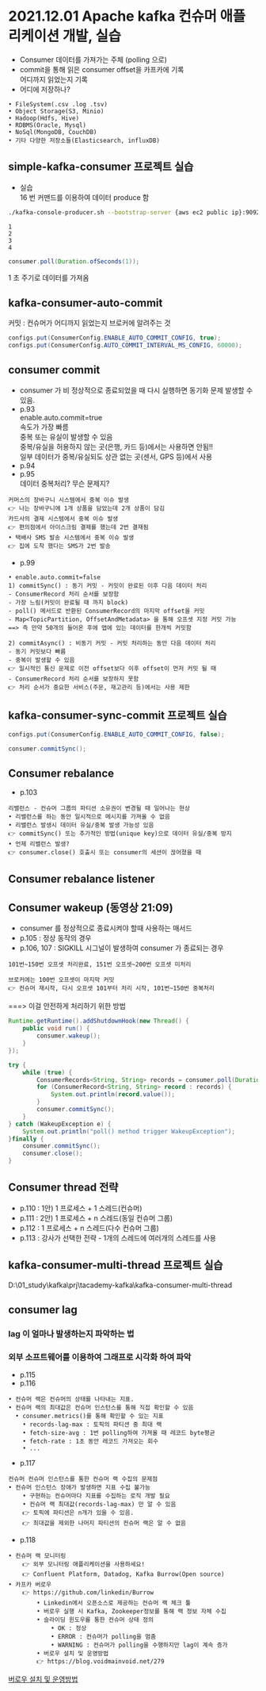 # 2021.12.01 Apache kafka 컨슈머 애플리케이션 개발, 실습

- Consumer 데이터를 가져가는 주체 (polling 으로)
- commit을 통해 읽은 consumer offset을 카프카에 기록   
어디까지 읽었는지 기록   
- 어디에 저장하나?
```
• FileSystem(.csv .log .tsv)
• Object Storage(S3, Minio)
• Hadoop(Hdfs, Hive)
• RDBMS(Oracle, Mysql)
• NoSql(MongoDB, CouchDB)
• 기타 다양한 저장소들(Elasticsearch, influxDB)
```

## simple-kafka-consumer 프로젝트 실습
- 실습   
16 번 커맨드를 이용하여 데이터 produce 함
```bash
./kafka-console-producer.sh --bootstrap-server {aws ec2 public ip}:9092 --topic test
```
```
1
2
3
4
```


```java
consumer.poll(Duration.ofSeconds(1));
```
1 초 주기로 데이터를 가져옴   

## kafka-consumer-auto-commit
커밋 : 컨슈머가 어디까지 읽었는지 브로커에 알려주는 것   
```java
configs.put(ConsumerConfig.ENABLE_AUTO_COMMIT_CONFIG, true);
configs.put(ConsumerConfig.AUTO_COMMIT_INTERVAL_MS_CONFIG, 60000);
```

## consumer commit
- consumer 가 비 정상적으로 종료되었을 때 다시 실행하면 동기화 문제 발생할 수 있음.
- p.93   
enable.auto.commit=true   
속도가 가장 빠름   
중복 또는 유실이 발생할 수 있음   
중복/유실을 허용하지 않는 곳(은행, 카드 등)에서는 사용하면 안됨!!   
일부 데이터가 중복/유실되도 상관 없는 곳(센서, GPS 등)에서 사용  
- p.94
- p.95    
데이터 중복처리? 무슨 문제지?   
```
커머스의 장바구니 시스템에서 중복 이슈 발생
👉 나는 장바구니에 1개 상품을 담았는데 2개 상품이 담김
카드사의 결제 시스템에서 중복 이슈 발생
👉 편의점에서 아이스크림 결제를 했는데 2번 결재됨
• 택배사 SMS 발송 시스템에서 중복 이슈 발생
👉 집에 도착 했다는 SMS가 2번 발송
```

- p.99

```
• enable.auto.commit=false
1) commitSync() : 동기 커밋 - 커밋이 완료된 이후 다음 데이터 처리
- ConsumerRecord 처리 순서를 보장함
- 가장 느림(커밋이 완료될 때 까지 block)
- poll() 메서드로 반환된 ConsumerRecord의 마지막 offset을 커밋
- Map<TopicPartition, OffsetAndMetadata> 을 통해 오프셋 지정 커밋 가능
==> 즉 만약 50개의 들어온 후에 맵에 있는 데이터를 한개씩 커밋함
```

```
2) commitAsync() : 비동기 커밋 - 커밋 처리하는 동안 다음 데이터 처리
- 동기 커밋보다 빠름
- 중복이 발생할 수 있음
👉 일시적인 통신 문제로 이전 offset보다 이후 offset이 먼저 커밋 될 때
- ConsumerRecord 처리 순서를 보장하지 못함
👉 처리 순서가 중요한 서비스(주문, 재고관리 등)에서는 사용 제한
```

## kafka-consumer-sync-commit 프로젝트 실습
```java
configs.put(ConsumerConfig.ENABLE_AUTO_COMMIT_CONFIG, false);
```
```java
consumer.commitSync();
```

## Consumer rebalance
- p.103   
```
리밸런스 - 컨슈머 그룹의 파티션 소유권이 변경될 때 일어나는 현상
• 리밸런스를 하는 동안 일시적으로 메시지를 가져올 수 없음
• 리밸런스 발생시 데이터 유실/중복 발생 가능성 있음
👉 commitSync() 또는 추가적인 방법(unique key)으로 데이터 유실/중복 방지
• 언제 리밸런스 발생?
👉 consumer.close() 호출시 또는 consumer의 세션이 끊어졌을 때
```  

## Consumer rebalance listener

## Consumer wakeup (동영상 21:09)
- consumer 를 정상적으로 종료시켜야 할때 사용하는 매서드
- p.105 : 정상 동작의 경우
- p.106, 107 : SIGKILL 시그널이 발생하여 consumer 가 종료되는 경우 
```
101번~150번 오프셋 처리완료, 151번 오프셋~200번 오프셋 미처리
```
```
브로커에는 100번 오프셋이 마지막 커밋
👉 컨슈머 재시작, 다시 오프셋 101부터 처리 시작, 101번~150번 중복처리
```
===> 이걸 안전하게 처리하기 위한 방법
```java
Runtime.getRuntime().addShutdownHook(new Thread() {
    public void run() {
        consumer.wakeup();
    }
});
```
```java
try {
    while (true) {
        ConsumerRecords<String, String> records = consumer.poll(Duration.ofSeconds(1));
        for (ConsumerRecord<String, String> record : records) {
            System.out.println(record.value());
        }
        consumer.commitSync();
    }
} catch (WakeupException e) {
    System.out.println("poll() method trigger WakeupException");
}finally {
    consumer.commitSync();
    consumer.close();
}
```

## Consumer thread 전략
- p.110 : 1안) 1 프로세스 + 1 스레드(컨슈머)
- p.111 : 2안) 1 프로세스 + n 스레드(동일 컨슈머 그룹)
- p.112 : 1 프로세스 + n 스레드(다수 컨슈머 그룹)
- p.113 : 강사가 선택한 전략 - 1개의 스레드에 여러개의 스레드를 사용

## kafka-consumer-multi-thread 프로젝트 실습
D:\01_study\kafka\prj\tacademy-kafka\kafka-consumer-multi-thread

## consumer lag
### lag  이 얼마나 발생하는지 파악하는 법
### 외부 소프트웨어를 이용하여 그래프로 시각화 하여 파악
- p.115
- p.116   
```
• 컨슈머 랙은 컨슈머의 상태를 나타내는 지표.
• 컨슈머 랙의 최대값은 컨슈머 인스턴스를 통해 직접 확인할 수 있음
  • consumer.metrics()를 통해 확인할 수 있는 지표
    • records-lag-max : 토픽의 파티션 중 최대 랙
    • fetch-size-avg : 1번 polling하여 가져올 때 레코드 byte평균
    • fetch-rate : 1초 동안 레코드 가져오는 회수
    • ...
```
- p.117
```
컨슈머 컨슈머 인스턴스를 통한 컨슈머 랙 수집의 문제점
• 컨슈머 인스턴스 장애가 발생하면 지표 수집 불가능
    • 구현하는 컨슈머마다 지표를 수집하는 로직 개발 필요
    • 컨슈머 랙 최대값(records-lag-max) 만 알 수 있음
    👉 토픽에 파티션은 n개가 있을 수 있음.
    👉 최대값을 제외한 나머지 파티션의 컨슈머 랙은 알 수 없음
```
- p.118
```
• 컨슈머 랙 모니터링
    👉 외부 모니터링 애플리케이션을 사용하세요!
    👉 Confluent Platform, Datadog, Kafka Burrow(Open source)
• 카프카 버로우
    👉 https://github.com/linkedin/Burrow
        • Linkedin에서 오픈소스로 제공하는 컨슈머 랙 체크 툴
        • 버로우 실행 시 Kafka, Zookeeper정보를 통해 랙 정보 자체 수집
        • 슬라이딩 윈도우를 통한 컨슈머 상태 정의
            • OK : 정상
            • ERROR : 컨슈머가 polling을 멈춤
            • WARNING : 컨슈머가 polling을 수행하지만 lag이 계속 증가
        • 버로우 설치 및 운영방법
        👉 https://blog.voidmainvoid.net/279
```

[버로우 설치 및 운영방법](https://blog.voidmainvoid.net/279)

